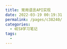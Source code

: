 ```yaml
---
title: 常用语言API实现
date: 2022-03-19 00:19:31
permalink: /pages/c38240/
categories:
  - 《ES》学习笔记
tags:
  - 
---
```


